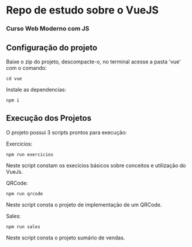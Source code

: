 # Repo de estudo sobre o VueJS 
### Curso Web Moderno com JS

## Configuração do projeto
Baixe o zip do projeto, descompacte-o, no terminal acesse a pasta 'vue' com o comando:
```
cd vue
```
Instale as dependencias:
```
npm i
```

## Execução dos Projetos
O projeto possui 3 scripts prontos para execução:

Exercicios: 
```
npm run exercicios
```
Neste script constam os execícios básicos sobre conceitos e utilização do VueJs.

QRCode: 
```
npm run qrcode
```
Neste script consta o projeto de implementação de um QRCode.

Sales: 
```
npm run sales
```
Neste script consta o projeto sumário de vendas.
